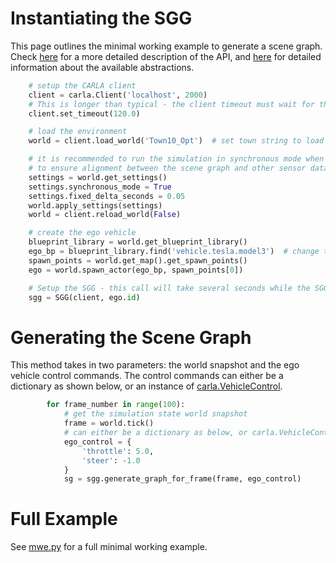 # Instantiating the SGG
This page outlines the minimal working example to generate a scene graph.
Check [here](./Main-components-and-functions.md) for a more detailed description of the API, and [here](./Abstractions.md) for detailed information about the available abstractions.

```python
    # setup the CARLA client
    client = carla.Client('localhost', 2000)
    # This is longer than typical - the client timeout must wait for the SGG indexing to complete
    client.set_timeout(120.0)

    # load the environment
    world = client.load_world('Town10_Opt')  # set town string to load a different map

    # it is recommended to run the simulation in synchronous mode when generating scene graphs
    # to ensure alignment between the scene graph and other sensor data
    settings = world.get_settings()
    settings.synchronous_mode = True
    settings.fixed_delta_seconds = 0.05
    world.apply_settings(settings)
    world = client.reload_world(False)

    # create the ego vehicle
    blueprint_library = world.get_blueprint_library()
    ego_bp = blueprint_library.find('vehicle.tesla.model3')  # change the blueprint id for a different vehicle type
    spawn_points = world.get_map().get_spawn_points()
    ego = world.spawn_actor(ego_bp, spawn_points[0])

    # Setup the SGG - this call will take several seconds while the SGG indexes the world and performs initial bookkeeping
    sgg = SGG(client, ego.id)
```

# Generating the Scene Graph
This method takes in two parameters: the world snapshot and the ego vehicle control commands. The control commands can either be a dictionary as shown below, or an instance of [carla.VehicleControl](https://carla.readthedocs.io/en/0.9.14/python_api/#carlavehiclecontrol).
```python
        for frame_number in range(100):
            # get the simulation state world snapshot
            frame = world.tick()
            # can either be a dictionary as below, or carla.VehicleControl
            ego_control = {
                'throttle': 5.0,
                'steer': -1.0
            }
            sg = sgg.generate_graph_for_frame(frame, ego_control)
```

# Full Example
See [mwe.py](../mwe.py) for a full minimal working example.